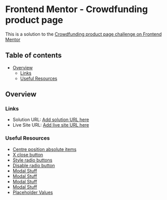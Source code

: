 # Frontend Mentor - Crowdfunding product page

This is a solution to the [Crowdfunding product page challenge on Frontend Mentor](https://www.frontendmentor.io/challenges/crowdfunding-product-page-7uvcZe7ZR)

## Table of contents

- [Overview](#overview)
  - [Links](#links)
  - [Useful Resources](#Useful-Resources)

## Overview

### Links

- Solution URL: [Add solution URL here](https://your-solution-url.com)
- Live Site URL: [Add live site URL here](https://your-live-site-url.com)

### Useful Resources

- [Centre position absolute items](https://stackoverflow.com/questions/8508275/how-to-center-a-position-absolute-element)
- [X close button](https://stackoverflow.com/questions/18611195/x-close-button-only-using-css)
- [Style radio buttons](https://moderncss.dev/pure-css-custom-styled-radio-buttons/)
- [Disable radio button](http://www.javascripter.net/faq/disablin.htm)
- [Modal Stuff](https://codepen.io/kevinpowell/pen/KKyOYvM)
- [Modal Stuff](https://www.youtube.com/watch?v=TAB_v6yBXIE)
- [Modal Stuff](https://stackoverflow.com/questions/50037663/how-to-close-a-native-html-dialog-when-clicking-outside-with-javascript)
- [Modal Stuff](https://developer.mozilla.org/en-US/docs/Web/API/HTMLDialogElement/close)
- [Placeholder Values](https://www.w3schools.com/jsref/tryit.asp?filename=tryjsref_number_placeholder)
